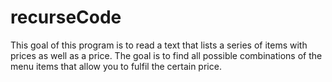 # recurseCode

This goal of this program is to read a text that lists a series of items with prices 
as well as a price. The goal is to find all possible combinations of the menu items 
that allow you to fulfil the certain price.  
